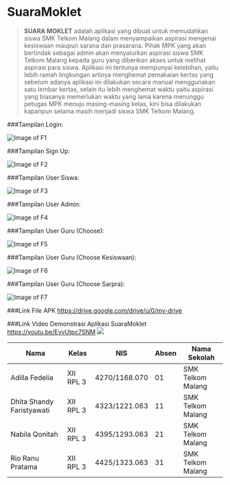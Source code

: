 # SuaraMoklet


> **SUARA MOKLET** adalah aplikasi yang dibuat untuk memudahkan siswa SMK Telkom Malang dalam menyampaikan aspirasi mengenai kesiswaan maupun sarana dan prasarana. Pihak MPK yang akan bertindak sebagai admin akan menyalurkan aspirasi siswa SMK Telkom Malang kepada guru yang diberikan akses untuk melihat aspirasi para siswa. Aplikasi ini tentunya mempunyai kelebihan, yaitu lebih ramah lingkungan artinya menghemat pemakaian kertas yang sebelum adanya aplikasi ini dilakukan secara manual menggunakan satu lembar kertas, selain itu lebih menghemat waktu yaitu aspirasi yang biasanya memerlukan waktu yang lama karena menunggu petugas MPK menuju masing-masing kelas, kini bisa dilakukan kapanpun selama masih menjadi siswa SMK Telkom Malang.


###Tampilan Login:

![Image of F1](https://github.com/AdillaFLR/SuaraMoklet/blob/master/WhatsApp%20Image%202016-12-07%20at%2011.58.13%20PM.jpeg)

###Tampilan Sign Up:

![Image of F2](https://github.com/AdillaFLR/SuaraMoklet/blob/master/WhatsApp%20Image%202016-12-07%20at%2011.58.10%20PM%20(1).jpeg)

###Tampilan User Siswa:

![Image of F3](https://github.com/AdillaFLR/SuaraMoklet/blob/master/WhatsApp%20Image%202016-12-07%20at%2011.58.12%20PM%20(1).jpeg)

###Tampilan User Admin:

![Image of F4](https://github.com/AdillaFLR/SuaraMoklet/blob/master/WhatsApp%20Image%202016-12-07%20at%2011.58.11%20PM.jpeg)

###Tampilan User Guru (Choose):

![Image of F5](https://github.com/AdillaFLR/SuaraMoklet/blob/master/WhatsApp%20Image%202016-12-07%20at%2011.58.10%20PM.jpeg)

###Tampilan User Guru (Choose Kesiswaan):

![Image of F6](https://github.com/AdillaFLR/SuaraMoklet/blob/master/WhatsApp%20Image%202016-12-07%20at%2011.58.09%20PM.jpeg)

###Tampilan User Guru (Choose Sarpra):

![Image of F7](https://github.com/AdillaFLR/SuaraMoklet/blob/master/WhatsApp%20Image%202016-12-07%20at%2011.58.12%20PM.jpeg)



###Link File APK https://drive.google.com/drive/u/0/my-drive


###Link Video Demonstrasi Aplikasi SuaraMoklet https://youtu.be/EyvUtpc7SNM
<a href="https://youtu.be/EyvUtpc7SNM"><img src="https://github.com/AdillaFLR/SuaraMoklet/blob/master/WhatsApp%20Image%202016-12-07%20at%2011.58.13%20PM.jpeg"/></a>


**Nama** | **Kelas** | **NIS** | **Absen** | **Nama Sekolah**
------------ | ------------- | ------------ | ------------ | -------------
Adilla Fedelia | XII RPL 3 | 4270/1168.070 | 01 | SMK Telkom Malang
Dhita Shandy Faristyawati | XII RPL 3 | 4323/1221.063 | 11 | SMK Telkom Malang
Nabila Qonitah | XII RPL 3 | 4395/1293.063 | 21 | SMK Telkom Malang
Rio Ranu Pratama | XII RPL 3 | 4425/1323.063 | 31 | SMK Telkom Malang
